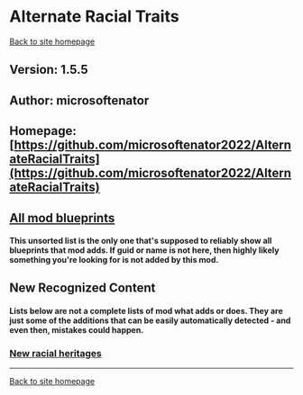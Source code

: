 # Alternate Racial Traits

[Back to site homepage](../README.md)

## Version: 1.5.5

## Author: microsoftenator

## Homepage: [https://github.com/microsoftenator2022/AlternateRacialTraits](https://github.com/microsoftenator2022/AlternateRacialTraits)

## [All mod blueprints](./AllBlueprints.md)

#### This unsorted list is the only one that's supposed to reliably show all blueprints that mod adds. If guid or name is not here, then highly likely something you're looking for is not added by this mod.

## New Recognized Content

#### **Lists below are not a complete lists of mod what adds or does**. They are just some of the additions that can be easily automatically detected - and even then, mistakes could happen.

### [New racial heritages](./RacialHeritages.md)


___
[Back to site homepage](../README.md)

